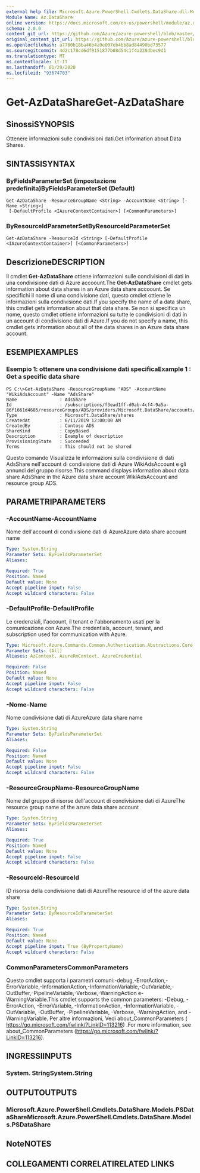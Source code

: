 ```yaml
---
external help file: Microsoft.Azure.PowerShell.Cmdlets.DataShare.dll-Help.xml
Module Name: Az.DataShare
online version: https://docs.microsoft.com/en-us/powershell/module/az.datashare/get-azdatashare
schema: 2.0.0
content_git_url: https://github.com/Azure/azure-powershell/blob/master/src/DataShare/DataShare/help/Get-AzDataShare.md
original_content_git_url: https://github.com/Azure/azure-powershell/blob/master/src/DataShare/DataShare/help/Get-AzDataShare.md
ms.openlocfilehash: a7780b18ba46b4a9e007eb4bb8ad84490bd73577
ms.sourcegitcommit: 4d2c178cd6df9151877b08d54c1f4a228dbec9d1
ms.translationtype: MT
ms.contentlocale: it-IT
ms.lasthandoff: 01/29/2020
ms.locfileid: "93674703"
---
```

# <span data-ttu-id="1c278-101">Get-AzDataShare</span><span class="sxs-lookup"><span data-stu-id="1c278-101">Get-AzDataShare</span></span>

## <span data-ttu-id="1c278-102">Sinossi</span><span class="sxs-lookup"><span data-stu-id="1c278-102">SYNOPSIS</span></span>
<span data-ttu-id="1c278-103">Ottenere informazioni sulle condivisioni dati.</span><span class="sxs-lookup"><span data-stu-id="1c278-103">Get information about Data Shares.</span></span>

## <span data-ttu-id="1c278-104">SINTASSI</span><span class="sxs-lookup"><span data-stu-id="1c278-104">SYNTAX</span></span>

### <span data-ttu-id="1c278-105">ByFieldsParameterSet (impostazione predefinita)</span><span class="sxs-lookup"><span data-stu-id="1c278-105">ByFieldsParameterSet (Default)</span></span>
```
Get-AzDataShare -ResourceGroupName <String> -AccountName <String> [-Name <String>]
 [-DefaultProfile <IAzureContextContainer>] [<CommonParameters>]
```

### <span data-ttu-id="1c278-106">ByResourceIdParameterSet</span><span class="sxs-lookup"><span data-stu-id="1c278-106">ByResourceIdParameterSet</span></span>
```
Get-AzDataShare -ResourceId <String> [-DefaultProfile <IAzureContextContainer>] [<CommonParameters>]
```

## <span data-ttu-id="1c278-107">Descrizione</span><span class="sxs-lookup"><span data-stu-id="1c278-107">DESCRIPTION</span></span>
<span data-ttu-id="1c278-108">Il cmdlet **Get-AzDataShare** ottiene informazioni sulle condivisioni di dati in una condivisione dati di Azure accoount.</span><span class="sxs-lookup"><span data-stu-id="1c278-108">The **Get-AzDataShare** cmdlet gets information about data shares in an Azure data share accoount.</span></span>
<span data-ttu-id="1c278-109">Se specifichi il nome di una condivisione dati, questo cmdlet ottiene le informazioni sulla condivisione dati.</span><span class="sxs-lookup"><span data-stu-id="1c278-109">If you specify the name of a data share, this cmdlet gets information about that data share.</span></span>
<span data-ttu-id="1c278-110">Se non si specifica un nome, questo cmdlet ottiene informazioni su tutte le condivisioni di dati in un account di condivisione dati di Azure.</span><span class="sxs-lookup"><span data-stu-id="1c278-110">If you do not specify a name, this cmdlet gets information about all of the data shares in an Azure data share account.</span></span>

## <span data-ttu-id="1c278-111">ESEMPI</span><span class="sxs-lookup"><span data-stu-id="1c278-111">EXAMPLES</span></span>

### <span data-ttu-id="1c278-112">Esempio 1: ottenere una condivisione dati specifica</span><span class="sxs-lookup"><span data-stu-id="1c278-112">Example 1 : Get a specific data share</span></span>
```
PS C:\>Get-AzDataShare -ResourceGroupName "ADS" -AccountName "WikiAdsAccount" -Name "AdsShare"
Name                : AdsShare
Id                  : /subscriptions/f3ead1ff-d0ab-4cf4-9a5a-86f1661d4685/resourceGroups/ADS/providers/Microsoft.DataShare/accounts/WikiAdsAccount/shares/AdsShare
Type                : Microsoft.DataShare/shares
CreatedAt           : 6/11/2019 12:00:00 AM
CreatedBy           : Contoso ADS
ShareKind           : CopyBased
Description         : Example of description  
ProvisioningState   : Succeeded
Terms               : This should not be shared
```

<span data-ttu-id="1c278-113">Questo comando Visualizza le informazioni sulla condivisione di dati AdsShare nell'account di condivisione dati di Azure WikiAdsAccount e gli annunci del gruppo risorse.</span><span class="sxs-lookup"><span data-stu-id="1c278-113">This command displays information about data share AdsShare in the Azure data share account WikiAdsAccount and resource group ADS.</span></span>

## <span data-ttu-id="1c278-114">PARAMETRI</span><span class="sxs-lookup"><span data-stu-id="1c278-114">PARAMETERS</span></span>

### <span data-ttu-id="1c278-115">-AccountName</span><span class="sxs-lookup"><span data-stu-id="1c278-115">-AccountName</span></span>
<span data-ttu-id="1c278-116">Nome dell'account di condivisione dati di Azure</span><span class="sxs-lookup"><span data-stu-id="1c278-116">Azure data share account name</span></span>

```yaml
Type: System.String
Parameter Sets: ByFieldsParameterSet
Aliases:

Required: True
Position: Named
Default value: None
Accept pipeline input: False
Accept wildcard characters: False
```

### <span data-ttu-id="1c278-117">-DefaultProfile</span><span class="sxs-lookup"><span data-stu-id="1c278-117">-DefaultProfile</span></span>
<span data-ttu-id="1c278-118">Le credenziali, l'account, il tenant e l'abbonamento usati per la comunicazione con Azure.</span><span class="sxs-lookup"><span data-stu-id="1c278-118">The credentials, account, tenant, and subscription used for communication with Azure.</span></span>

```yaml
Type: Microsoft.Azure.Commands.Common.Authentication.Abstractions.Core.IAzureContextContainer
Parameter Sets: (All)
Aliases: AzContext, AzureRmContext, AzureCredential

Required: False
Position: Named
Default value: None
Accept pipeline input: False
Accept wildcard characters: False
```

### <span data-ttu-id="1c278-119">-Nome</span><span class="sxs-lookup"><span data-stu-id="1c278-119">-Name</span></span>
<span data-ttu-id="1c278-120">Nome condivisione dati di Azure</span><span class="sxs-lookup"><span data-stu-id="1c278-120">Azure data share name</span></span>

```yaml
Type: System.String
Parameter Sets: ByFieldsParameterSet
Aliases:

Required: False
Position: Named
Default value: None
Accept pipeline input: False
Accept wildcard characters: False
```

### <span data-ttu-id="1c278-121">-ResourceGroupName</span><span class="sxs-lookup"><span data-stu-id="1c278-121">-ResourceGroupName</span></span>
<span data-ttu-id="1c278-122">Nome del gruppo di risorse dell'account di condivisione dati di Azure</span><span class="sxs-lookup"><span data-stu-id="1c278-122">The resource group name of the azure data share account</span></span>

```yaml
Type: System.String
Parameter Sets: ByFieldsParameterSet
Aliases:

Required: True
Position: Named
Default value: None
Accept pipeline input: False
Accept wildcard characters: False
```

### <span data-ttu-id="1c278-123">-ResourceId</span><span class="sxs-lookup"><span data-stu-id="1c278-123">-ResourceId</span></span>
<span data-ttu-id="1c278-124">ID risorsa della condivisione dati di Azure</span><span class="sxs-lookup"><span data-stu-id="1c278-124">The resource id of the azure data share</span></span>

```yaml
Type: System.String
Parameter Sets: ByResourceIdParameterSet
Aliases:

Required: True
Position: Named
Default value: None
Accept pipeline input: True (ByPropertyName)
Accept wildcard characters: False
```

### <span data-ttu-id="1c278-125">CommonParameters</span><span class="sxs-lookup"><span data-stu-id="1c278-125">CommonParameters</span></span>
<span data-ttu-id="1c278-126">Questo cmdlet supporta i parametri comuni:-debug,-ErrorAction,-ErrorVariable,-InformationAction,-InformationVariable,-OutVariable,-OutBuffer,-PipelineVariable,-Verbose,-WarningAction e-WarningVariable.</span><span class="sxs-lookup"><span data-stu-id="1c278-126">This cmdlet supports the common parameters: -Debug, -ErrorAction, -ErrorVariable, -InformationAction, -InformationVariable, -OutVariable, -OutBuffer, -PipelineVariable, -Verbose, -WarningAction, and -WarningVariable.</span></span> <span data-ttu-id="1c278-127">Per altre informazioni, Vedi about_CommonParameters ( https://go.microsoft.com/fwlink/?LinkID=113216) .</span><span class="sxs-lookup"><span data-stu-id="1c278-127">For more information, see about_CommonParameters (https://go.microsoft.com/fwlink/?LinkID=113216).</span></span>

## <span data-ttu-id="1c278-128">INGRESSI</span><span class="sxs-lookup"><span data-stu-id="1c278-128">INPUTS</span></span>

### <span data-ttu-id="1c278-129">System. String</span><span class="sxs-lookup"><span data-stu-id="1c278-129">System.String</span></span>

## <span data-ttu-id="1c278-130">OUTPUT</span><span class="sxs-lookup"><span data-stu-id="1c278-130">OUTPUTS</span></span>

### <span data-ttu-id="1c278-131">Microsoft.Azure.PowerShell.Cmdlets.DataShare.Models.PSDataShare</span><span class="sxs-lookup"><span data-stu-id="1c278-131">Microsoft.Azure.PowerShell.Cmdlets.DataShare.Models.PSDataShare</span></span>

## <span data-ttu-id="1c278-132">Note</span><span class="sxs-lookup"><span data-stu-id="1c278-132">NOTES</span></span>

## <span data-ttu-id="1c278-133">COLLEGAMENTI CORRELATI</span><span class="sxs-lookup"><span data-stu-id="1c278-133">RELATED LINKS</span></span>
